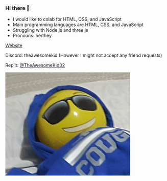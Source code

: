 ### Hi there 👋

- I would like to colab for HTML, CSS, and JavaScript
- Main programming languages are HTML, CSS, and JavaScript
- Struggling with Node.js and three.js
- Pronouns: he/they

[Website](https://theawesomekid02.repl.co)

Discord: theawesomekid (However I might not accept any friend requests)

Replit: [@TheAwesomeKid02](https://replit.com/@TheAwesomeKid02)

<img src="person-imitation-small.jpg" />
